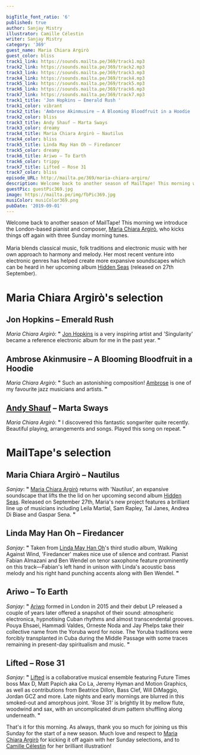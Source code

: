 ```yaml
---

bigTitle_font_ratio: '6'
published: true
author: Sanjay Mistry
illustrator: Camille Célestin
writer: Sanjay Mistry
category: '369'
guest_name: Maria Chiara Argirò
guest_color: bliss
track1_link: https://sounds.mailta.pe/369/track1.mp3
track2_link: https://sounds.mailta.pe/369/track2.mp3
track3_link: https://sounds.mailta.pe/369/track3.mp3
track4_link: https://sounds.mailta.pe/369/track4.mp3
track5_link: https://sounds.mailta.pe/369/track5.mp3
track6_link: https://sounds.mailta.pe/369/track6.mp3
track7_link: https://sounds.mailta.pe/369/track7.mp3
track1_title: 'Jon Hopkins – Emerald Rush '
track1_color: vibrant
track2_title: 'Ambrose Akinmusire – A Blooming Bloodfruit in a Hoodie  '
track2_color: bliss
track3_title: Andy Shauf – Marta Sways
track3_color: dreamy
track4_title: Maria Chiara Argirò – Nautilus
track4_color: bliss
track5_title: Linda May Han Oh – Firedancer
track5_color: dreamy
track6_title: Ariwo – To Earth
track6_color: trippy
track7_title: Lifted – Rose 31
track7_color: bliss
episode_URL: http://mailta.pe/369/maria-chiara-argiro/
description: Welcome back to another season of MailTape! This morning we introduce the London-based pianist and composer, Maria Chiara Argirò, who kicks things off again with three Sunday morning tunes.
guestPic: guestPic369.jpg
image: https://mailta.pe/img/fbPic369.jpg
musiColor: musiColor369.png
pubDate: '2019-09-01'
---
```

Welcome back to another season of MailTape! This morning we introduce the London-based pianist and composer, [Maria Chiara Argirò](https://www.mariachiaramusic.com/), who kicks things off again with three Sunday morning tunes.
<br><br>
Maria blends classical music, folk traditions and electronic music with her own approach to harmony and melody. Her most recent venture into electronic genres has helped create more expansive soundscapes which can be heard in her upcoming album [Hidden Seas](https://mariachiaramusic.bandcamp.com/album/hidden-seas) (released on 27th September).


# Maria Chiara Argirò's selection

## Jon Hopkins – Emerald Rush
_Maria Chiara Argirò_: **"** [Jon Hopkins](http://jonhopkins.co.uk/) is a very inspiring artist and 'Singularity' became a reference electronic album for me in the past year. **"** 

## Ambrose Akinmusire – A Blooming Bloodfruit in a Hoodie
_Maria Chiara Argirò_: **"** Such an astonishing composition! [Ambrose](https://www.ambroseakinmusire.com/) is one of my favourite jazz musicians and artists. **"** 

## [Andy Shauf](http://www.andyshauf.com/) – Marta Sways
_Maria Chiara Argirò_: **"** I discovered this fantastic songwriter quite recently. Beautiful playing, arrangements and songs. Played this song on repeat. **"** 


# MailTape's selection

## Maria Chiara Argirò – Nautilus
_Sanjay_: **"** [Maria Chiara Argirò](https://www.mariachiaramusic.com/) returns with 'Nautilus', an expansive soundscape that lifts the the lid on her upcoming second album [Hidden Seas](https://mariachiaramusic.bandcamp.com/album/hidden-seas). Released on September 27th, Maria's new project features a brilliant line up of musicians including Leila Martial, Sam Rapley, Tal Janes, Andrea Di Biase and Gaspar Sena. **"** 

## Linda May Han Oh – Firedancer
  _Sanjay_: **"** Taken from [Linda May Han Oh](https://lindamayhanoh.com/)'s third studio album, Walking Against Wind, 'Firedancer' makes nice use of silence and contrast. Pianist Fabian Almazani and Ben Wendel on tenor saxophone feature prominently on this track—Fabian's left hand in unison with Linda's acoustic bass melody and his right hand punching accents along with Ben Wendel. **"** 

## Ariwo – To Earth
_Sanjay_: **"** [Ariwo](http://www.ariwomusic.com/) formed in London in 2015 and their debut LP released a couple of years later offered a snapshot of their sound: atmospheric electronica, hypnotising Cuban rhythms and almost transcendental grooves. Pouya Ehsaei, Hammadi Valdes, Orneste Noda and Jay Phelps take their collective name from the Yoruba word for noise. The Yoruba traditions were forcibly transplanted in Cuba during the Middle Passage with some traces remaining in present-day spiritualism and music. **"** 

## Lifted – Rose 31
_Sanjay_: **"** [Lifted](https://p-a-n.org/release/lifted-2-pan-85/) is a collaborative musical ensemble featuring Future Times boss Max D, Matt Papich aka Co La, Jeremy Hyman and Motion Graphics, as well as contributions from Beatrice Dillon, Bass Clef, Will DiMaggio, Jordan GCZ and more. Late nights and early mornings are blurred in this smoked-out and amorphous joint. 'Rose 31' is brightly lit by mellow flute, woodwind and sax, with an uncomplicated drum pattern shuffling along underneath. **"** 


 That's it for this morning. As always, thank you so much for joining us this Sunday for the start of a new season. Much love and respect to [Maria Chiara Argirò](https://www.mariachiaramusic.com/) for kicking it off again with her Sunday selections, and to [Camille Célestin](https://camillecelestin.com/) for her brilliant illustration!
